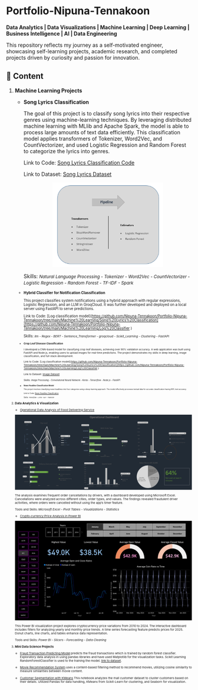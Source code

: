 # Portfolio-Nipuna-Tennakoon
**Data Analytics | Data Visualizations | Machine Learning | Deep Learning | Business Intelligence | AI | Data Engineering**

This repository reflects my journey as a self-motivated engineer, showcasing self-learning projects, academic research, and completed projects driven by curiosity and passion for innovation.

## 📌 Content  

1. **Machine Learning Projects**
   
   - **Song Lyrics Classification**

      The goal of this project is to classify song lyrics into their respective genres using machine-learning techniques. By leveraging distributed machine learning with MLlib and Apache Spark, the model is able to process large amounts of text data efficiently. This classification model applies transformers of Tokenizer, Word2Vec, and CountVectorizer, and used Logistic Regression and Random Forest to categorize the lyrics into genres.
      
        Link to Code: [Song Lyrics Classification Code](https://github.com/Nipuna-Tennakoon/Portfolio-Nipuna-Tennakoon/tree/main/Machine%20Learning/Song%20Lyrics%20Classification)
      
        Link to Dataset: [Song Lyrics Dataset](https://data.mendeley.com/datasets/3t9vbwxgr5/2)
     </p>
     
     <center>
       <img src="https://github.com/Nipuna-Tennakoon/Portfolio-Nipuna-Tennakoon/blob/main/mlpipeline.png" width="300" />
     </center>
      
      Skills: *<small>Natural Language Processing - Tokenizer - Word2Vec - CountVectorizer - Logistic Regression - Random Forest - TF-IDF - Spark<small>*  


   - **Hybrid Classifier for Notification Classification**

     This project classifies system notifications using a hybrid approach with regular expressions, Logistic Regression, and an LLM in GroqCloud. It was further developed and deployed on a local server using FastAPI to serve predictions.
      
     Link to Code: [Log classification model](https://github.com/Nipuna-Tennakoon/Portfolio-Nipuna-Tennakoon/tree/main/Machine%20Learning/Song%20Lyrics%20Classification](https://github.com/Nipuna-Tennakoon/Portfolio-Nipuna-Tennakoon/tree/main/Machine%20Learning/Log%20Classifier )
      
     Skills: *<small>llm - Regex - BERT - Sentence_Transformer - groqcloud - Scikit_Learning - Clustering - FastAPI<small>*

   - **Crop Leaf Disease Classification**

      I developed a CNN-based model for classifying crop leaf diseases, achieving over 90% validation accuracy. A web application was built using FastAPI and Node.js, enabling users to upload images for real-time predictions. The project demonstrates my skills in deep learning, image classification, and full-stack development.
      
     Link to Code: [Log classification model](https://github.com/Nipuna-Tennakoon/Portfolio-Nipuna-Tennakoon/tree/main/Machine%20Learning/Song%20Lyrics%20Classification](https://github.com/Nipuna-Tennakoon/Portfolio-Nipuna-Tennakoon/tree/main/Machine%20Learning/Log%20Classifier )
  
     Link to Dataset: [Image Dataset](https://www.kaggle.com/datasets/vipoooool/new-plant-diseases-dataset)
      
     Skills: *<small>Image Processing - Convolutional Neural Network - Keras - Tensorflow - Node.js - FastAPI<small>*

  
   - **News Headline Classification Model**

      This project involves classifying news headlines into four categories using a deep-learning approach. The model effectively processes textual data for accurate classification having 89% test accuracy.
  
      Link to Code: [News Headline Classification](https://github.com/Nipuna-Tennakoon/Portfolio-Nipuna-Tennakoon/tree/main/Machine%20Learning/News%20Headline%20Classification)
   
      Skills: *<small>Tensorflow - LSTM - NLP - Tokenizer<small>*
     
3. **Data Analytics & Visualization**

   - [Operational Data Analysis of Food Delivering Service](https://github.com/Nipuna-Tennakoon/Portfolio-Nipuna-Tennakoon/tree/main/Data%20Analytics%20and%20Visualizations)
     
   </p>
   <center>
      <img src="https://github.com/Nipuna-Tennakoon/Portfolio-Nipuna-Tennakoon/blob/main/Data%20Analytics%20and%20Visualizations/dashboard.png" width="800" />
   </center>

   The analysis examines frequent order cancellations by drivers, with a dashboard developed using Microsoft Excel. Cancellations were analyzed across different cities, order types, and values. The findings revealed fraudulent driver activities, where orders were cancelled without using the app’s timer feature. 

   Tools and Skills: *Microsoft Excel - Pivot Tables - Visualizations - Statistics*
   
   - [Crypto-currency Price Analysis in Power BI](https://uniofmora-my.sharepoint.com/:u:/g/personal/thennakoonrwtmncb_24_uom_lk/EW6AXmi0yjVEl6PGHxp8-QcBVOWuX9UiQ1V4ohVEj47V4A?e=8XJcFy)
  
   </p>
   <center>
      <img src="https://github.com/Nipuna-Tennakoon/Portfolio-Nipuna-Tennakoon/blob/main/Data%20Analytics%20and%20Visualizations/bi.png" width="800" />
   </center>

   This Power BI visualization project explores cryptocurrency price variations from 2010 to 2024. The interactive dashboard includes filters for analyzing yearly and monthly price trends. A time series forecasting feature predicts prices for 2025. Donut charts, line charts, and tables enhance data representation.

   Tools and Skills: *Power BI - Slicers - Forecasting - Data Cleaning*
    
5. **Mini Data Science Projects**

   - [Fraud Transaction Predicting Model](https://github.com/Nipuna-Tennakoon/Portfolio-Nipuna-Tennakoon/tree/main/Mini%20Data%20Science%20Projects/Fraud%20Transaction%20Predicting%20Model) predicts the fraud transactions which is trained by random forest classifier. Exploratory data analysis in using pandas libraries and have used Matplotlib for the visualization tasks. Scikit Learning RandomForestClassifier is used to the training the model.
[link to dataset](https://media.geeksforgeeks.org/wp-content/uploads/20240904104950/creditcard.csv).

   - [Movie Recommendation System](https://github.com/Nipuna-Tennakoon/Portfolio-Nipuna-Tennakoon/tree/main/Mini%20Data%20Science%20Projects/Movie%20Recommendation%20System) uses a content-based filtering method to recommend movies, utilizing cosine similarity to measure similarities between movie content.
   - [Customer Segmentation with KMeans](https://github.com/Nipuna-Tennakoon/Portfolio-Nipuna-Tennakoon/tree/main/Mini%20Data%20Science%20Projects/Customer%20Segmentation%20with%20KMeans) This notebook analyzes the mall customer dataset to cluster customers based on their details. Utilized Pandas for data handling, KMeans from Scikit-Learn for clustering, and Seaborn for visualization.
  





